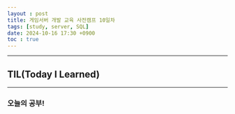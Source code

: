 ```yaml
---
layout : post
title: 게임서버 개발 교육 사전캠프 10일차
tags: [study, server, SQL]
date: 2024-10-16 17:30 +0900
toc : true
---
```


---

## TIL(Today I Learned)

---

### 오늘의 공부!